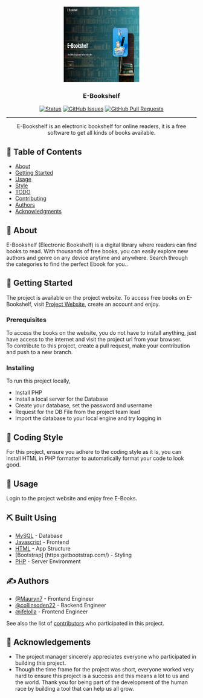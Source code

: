 <p align="center">
  <a href="" rel="noopener">
 <img width=200px height=200px src="assets/img/ebookshelf.png" alt="E-Bookshelf Home Page"></a>
</p>

<h3 align="center">E-Bookshelf</h3>

<div align="center">

[![Status](https://img.shields.io/badge/status-active-success.svg)]()
[![GitHub Issues](https://img.shields.io/github/issues/Collinsoden22/E-Bookshelf.svg)](https://github.com/collinsoden22/E-Bookshelf/issues)
[![GitHub Pull Requests](https://img.shields.io/github/issues-pr/collinsoden22/E-Bookshelf.svg)](https://github.com/collinsoden22/E-Bookshelf/pulls)

</div>

---

<p align="center"> E-Bookshelf is an electronic bookshelf for online readers, it is a free software to get all kinds of books available.
    <br> 
</p>

## 📝 Table of Contents

- [About](#about)
- [Getting Started](#getting_started)
- [Usage](#usage)
- [Style](#style)
- [TODO](../TODO.md)
- [Contributing](../CONTRIBUTING.md)
- [Authors](#authors)
- [Acknowledgments](#acknowledgement)

## 🧐 About <a name = "about"></a>

E-Bookshelf (Electronic Bookshelf) is a digital library where readers can find books to read. With thousands of free books, you can easily explore new authors and genre on any device anytime and anywhere. Search through the categories to find the perfect Ebook for you..

## 🏁 Getting Started <a name = "getting_started"></a>

The project is available on the project website. To access free books on E-Bookshelf, visit [Project Website](http://procodes.tech), create an account and enjoy.

### Prerequisites

To access the books on the website, you do not have to install anything, just have access to the internet and visit the project url from your browser. <br />
To contribute to this project, create a pull request, make your contribution and push to a new branch.


### Installing

To run this project locally, 
- Install PHP
- Install a local server for the Database
- Create your database, set the password and username
- Request for the DB File from the project team lead
- Import the database to your local engine and try logging in



## 🔧 Coding Style<a name = "style"></a>


For this project, ensure you adhere to the coding style as it is, 
you can install HTML in PHP formatter to automatically format your code
to look good. 

## 🎈 Usage <a name="usage"></a>

Login to the project website and enjoy free E-Books.


## ⛏️ Built Using <a name = "built_using"></a>

- [MySQL](https://www.mongodb.com/) - Database
- [Javascript](https://js.org/) - Frontend
- [HTML](#) - App Structure
- [Bootstrap] (https:getbootstrap.com/) - Styling
- [PHP](https://php.net/) - Server Environment

## ✍️ Authors <a name = "authors"></a>

- [@Mauryn7](https://github.com/Mauryn7) - Frontend Engineer
- [@collinsoden22](https://github.com/collinsoden22) - Backend Engineer
- [@ifelolla](https://github.com/ifelolla) - Frontend Engineer

See also the list of [contributors](https://github.com/Collinsoden22/E-Bookshelf/contributors) who participated in this project.

## 🎉 Acknowledgements <a name = "acknowledgement"></a>

- The project manager sincerely appreciates everyone who participated in building this project.
- Though the time frame for the project was short, everyone worked very hard to ensure this project is a success and this means a lot to us and the world. Thank you for being part of the development of the human race by building a tool that can help us all grow.